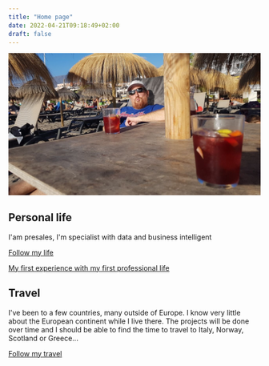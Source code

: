 ```yaml
---
title: "Home page"
date: 2022-04-21T09:18:49+02:00
draft: false
---
```


![My face](/images/me.jpg)

## Personal life

I'am presales, I'm specialist with data and business intelligent

[Follow my life](/personal/)

[My first experience with my first professional life](http://vincent.legeard.info/cv)


## Travel

I've been to a few countries, many outside of Europe. I know very little about the European continent while I live there. The projects will be done over time and I should be able to find the time to travel to Italy, Norway, Scotland or Greece...

[Follow my travel](/travel/)
